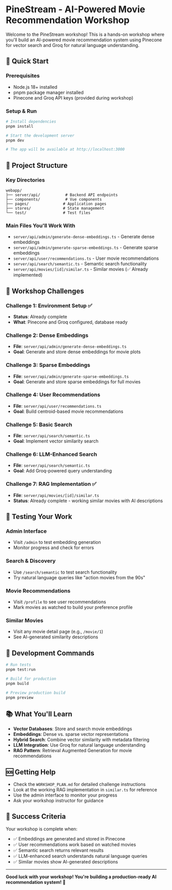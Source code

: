 # PineStream - AI-Powered Movie Recommendation Workshop

Welcome to the PineStream workshop! This is a hands-on workshop where you'll build an AI-powered movie recommendation system using Pinecone for vector search and Groq for natural language understanding.

## 🚀 Quick Start

### Prerequisites

- Node.js 18+ installed
- pnpm package manager installed
- Pinecone and Groq API keys (provided during workshop)

### Setup & Run

```bash
# Install dependencies
pnpm install

# Start the development server
pnpm dev

# The app will be available at http://localhost:3000
```

## 📁 Project Structure

### Key Directories

```
webapp/
├── server/api/           # Backend API endpoints
├── components/           # Vue components
├── pages/               # Application pages
├── stores/              # State management
└── test/                # Test files
```

### Main Files You'll Work With

- `server/api/admin/generate-dense-embeddings.ts` - Generate dense embeddings
- `server/api/admin/generate-sparse-embeddings.ts` - Generate sparse embeddings
- `server/api/user/recommendations.ts` - User movie recommendations
- `server/api/search/semantic.ts` - Semantic search functionality
- `server/api/movies/[id]/similar.ts` - Similar movies (✅ Already implemented)

## 🎯 Workshop Challenges

### Challenge 1: Environment Setup ✅

- **Status**: Already complete
- **What**: Pinecone and Groq configured, database ready

### Challenge 2: Dense Embeddings

- **File**: `server/api/admin/generate-dense-embeddings.ts`
- **Goal**: Generate and store dense embeddings for movie plots

### Challenge 3: Sparse Embeddings

- **File**: `server/api/admin/generate-sparse-embeddings.ts`
- **Goal**: Generate and store sparse embeddings for full movies

### Challenge 4: User Recommendations

- **File**: `server/api/user/recommendations.ts`
- **Goal**: Build centroid-based movie recommendations

### Challenge 5: Basic Search

- **File**: `server/api/search/semantic.ts`
- **Goal**: Implement vector similarity search

### Challenge 6: LLM-Enhanced Search

- **File**: `server/api/search/semantic.ts`
- **Goal**: Add Groq-powered query understanding

### Challenge 7: RAG Implementation ✅

- **File**: `server/api/movies/[id]/similar.ts`
- **Status**: Already complete - working similar movies with AI descriptions

## 🧪 Testing Your Work

### Admin Interface

- Visit `/admin` to test embedding generation
- Monitor progress and check for errors

### Search & Discovery

- Use `/search/semantic` to test search functionality
- Try natural language queries like "action movies from the 90s"

### Movie Recommendations

- Visit `/profile` to see user recommendations
- Mark movies as watched to build your preference profile

### Similar Movies

- Visit any movie detail page (e.g., `/movie/1`)
- See AI-generated similarity descriptions

## 🔧 Development Commands

```bash
# Run tests
pnpm test:run

# Build for production
pnpm build

# Preview production build
pnpm preview
```

## 📚 What You'll Learn

- **Vector Databases**: Store and search movie embeddings
- **Embeddings**: Dense vs. sparse vector representations
- **Hybrid Search**: Combine vector similarity with metadata filtering
- **LLM Integration**: Use Groq for natural language understanding
- **RAG Pattern**: Retrieval Augmented Generation for movie recommendations

## 🆘 Getting Help

- Check the `WORKSHOP_PLAN.md` for detailed challenge instructions
- Look at the working RAG implementation in `similar.ts` for reference
- Use the admin interface to monitor your progress
- Ask your workshop instructor for guidance

## 🎉 Success Criteria

Your workshop is complete when:

- ✅ Embeddings are generated and stored in Pinecone
- ✅ User recommendations work based on watched movies
- ✅ Semantic search returns relevant results
- ✅ LLM-enhanced search understands natural language queries
- ✅ Similar movies show AI-generated descriptions

---

**Good luck with your workshop! You're building a production-ready AI recommendation system! 🚀**
